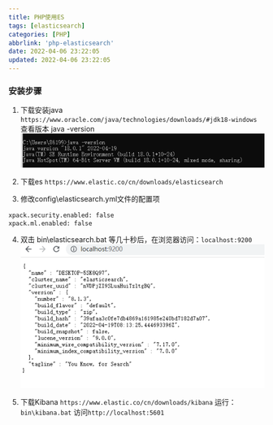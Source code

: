 ```yaml
---
title: PHP使用ES
tags: [elasticsearch]
categories: [PHP]
abbrlink: 'php-elasticsearch'
date: 2022-04-06 23:22:05
updated: 2022-04-06 23:22:05
---
```


### 安装步骤

1. 下载安装java
`https://www.oracle.com/java/technologies/downloads/#jdk18-windows`
查看版本 java -version
![](/images/php_es_1.png)
    
2. 下载es
`https://www.elastic.co/cn/downloads/elasticsearch`
    
3. 修改config\elasticsearch.yml文件的配置项
```
xpack.security.enabled: false
xpack.ml.enabled: false
```

4. 双击 bin\elasticsearch.bat
等几十秒后，在浏览器访问：`localhost:9200`
![](/images/php_es_2.png)

5. 下载Kibana
`https://www.elastic.co/cn/downloads/kibana`
运行：`bin\kibana.bat`
访问`http://localhost:5601`